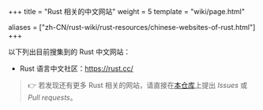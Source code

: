 +++
title = "Rust 相关的中文网站"
weight = 5
template = "wiki/page.html"

aliases = ["zh-CN/rust-wiki/rust-resources/chinese-websites-of-rust.html"]
+++

以下列出目前搜集到的 Rust 中文网站：

- Rust 语言中文社区：<https://rust.cc/>

> 👉 若发现还有更多 Rust 相关的网站，请直接在[本仓库](https://github.com/rust-lang-cn/rustwiki.org)上提出 *Issues* 或 *Pull requests*。
